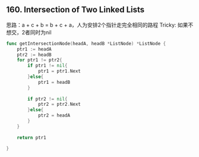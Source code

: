 ## 160. Intersection of Two Linked Lists

思路：a + c + b = b + c + a，人为安排2个指针走完全相同的路程
Tricky: 如果不想交，2者同时为nil

```go
func getIntersectionNode(headA, headB *ListNode) *ListNode {
    ptr1 := headA
    ptr2 := headB
    for ptr1 != ptr2{
        if ptr1 != nil{
            ptr1 = ptr1.Next
        }else{
            ptr1 = headB
        }
        
        if ptr2 != nil{
            ptr2 = ptr2.Next
        }else{
            ptr2 = headA
        }
    }
    
    return ptr1
    
}
```